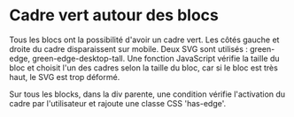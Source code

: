 # Cadre vert autour des blocs 
Tous les blocs ont la possibilité d'avoir un cadre vert. Les côtés gauche et droite du cadre disparaissent sur mobile.
Deux SVG sont utilisés : green-edge, green-edge-desktop-tall. Une fonction JavaScript vérifie la taille du bloc et choisit l'un des cadres selon la taille du bloc, car si le bloc est très haut, le SVG est trop déformé. 

Sur tous les blocks, dans la div parente, une condition vérifie l'activation du cadre par l'utilisateur et rajoute une classe CSS 'has-edge'.

